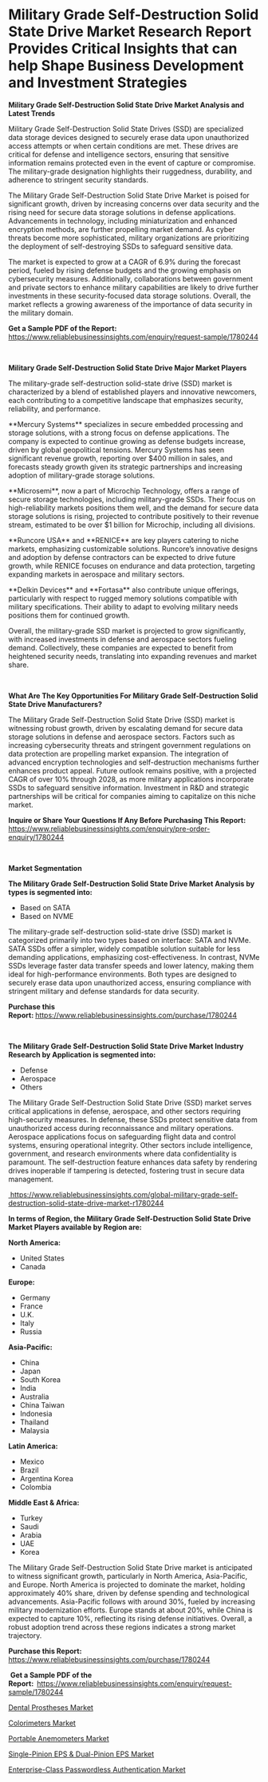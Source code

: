 <p><h1>Military Grade Self-Destruction Solid State Drive Market Research Report Provides Critical Insights that can help Shape Business Development and Investment Strategies</h1></p><p><strong>Military Grade Self-Destruction Solid State Drive Market Analysis and Latest Trends</strong></p>
<p><p>Military Grade Self-Destruction Solid State Drives (SSD) are specialized data storage devices designed to securely erase data upon unauthorized access attempts or when certain conditions are met. These drives are critical for defense and intelligence sectors, ensuring that sensitive information remains protected even in the event of capture or compromise. The military-grade designation highlights their ruggedness, durability, and adherence to stringent security standards.</p><p>The Military Grade Self-Destruction Solid State Drive Market is poised for significant growth, driven by increasing concerns over data security and the rising need for secure data storage solutions in defense applications. Advancements in technology, including miniaturization and enhanced encryption methods, are further propelling market demand. As cyber threats become more sophisticated, military organizations are prioritizing the deployment of self-destroying SSDs to safeguard sensitive data.</p><p>The market is expected to grow at a CAGR of 6.9% during the forecast period, fueled by rising defense budgets and the growing emphasis on cybersecurity measures. Additionally, collaborations between government and private sectors to enhance military capabilities are likely to drive further investments in these security-focused data storage solutions. Overall, the market reflects a growing awareness of the importance of data security in the military domain.</p></p>
<p><strong>Get a Sample PDF of the Report:&nbsp;</strong> <a href="https://www.reliablebusinessinsights.com/enquiry/request-sample/1780244?utm_campaign=63&utm_medium=2&utm_source=Github&utm_content=ia&utm_term=19122024&utm_id=military-grade-self-destruction-solid-state-drive">https://www.reliablebusinessinsights.com/enquiry/request-sample/1780244</a></p>
<p>&nbsp;</p>
<p><strong>Military Grade Self-Destruction Solid State Drive Major Market Players</strong></p>
<p><p>The military-grade self-destruction solid-state drive (SSD) market is characterized by a blend of established players and innovative newcomers, each contributing to a competitive landscape that emphasizes security, reliability, and performance.</p><p>**Mercury Systems** specializes in secure embedded processing and storage solutions, with a strong focus on defense applications. The company is expected to continue growing as defense budgets increase, driven by global geopolitical tensions. Mercury Systems has seen significant revenue growth, reporting over $400 million in sales, and forecasts steady growth given its strategic partnerships and increasing adoption of military-grade storage solutions.</p><p>**Microsemi**, now a part of Microchip Technology, offers a range of secure storage technologies, including military-grade SSDs. Their focus on high-reliability markets positions them well, and the demand for secure data storage solutions is rising, projected to contribute positively to their revenue stream, estimated to be over $1 billion for Microchip, including all divisions.</p><p>**Runcore USA** and **RENICE** are key players catering to niche markets, emphasizing customizable solutions. Runcore’s innovative designs and adoption by defense contractors can be expected to drive future growth, while RENICE focuses on endurance and data protection, targeting expanding markets in aerospace and military sectors.</p><p>**Delkin Devices** and **Fortasa** also contribute unique offerings, particularly with respect to rugged memory solutions compatible with military specifications. Their ability to adapt to evolving military needs positions them for continued growth.</p><p>Overall, the military-grade SSD market is projected to grow significantly, with increased investments in defense and aerospace sectors fueling demand. Collectively, these companies are expected to benefit from heightened security needs, translating into expanding revenues and market share.</p></p>
<p>&nbsp;</p>
<p><strong>What Are The Key Opportunities For Military Grade Self-Destruction Solid State Drive Manufacturers?</strong></p>
<p><p>The Military Grade Self-Destruction Solid State Drive (SSD) market is witnessing robust growth, driven by escalating demand for secure data storage solutions in defense and aerospace sectors. Factors such as increasing cybersecurity threats and stringent government regulations on data protection are propelling market expansion. The integration of advanced encryption technologies and self-destruction mechanisms further enhances product appeal. Future outlook remains positive, with a projected CAGR of over 10% through 2028, as more military applications incorporate SSDs to safeguard sensitive information. Investment in R&D and strategic partnerships will be critical for companies aiming to capitalize on this niche market.</p></p>
<p><strong>Inquire or Share Your Questions If Any Before Purchasing This Report:</strong> <a href="https://www.reliablebusinessinsights.com/enquiry/pre-order-enquiry/1780244?utm_campaign=63&utm_medium=2&utm_source=Github&utm_content=ia&utm_term=19122024&utm_id=military-grade-self-destruction-solid-state-drive">https://www.reliablebusinessinsights.com/enquiry/pre-order-enquiry/1780244</a></p>
<p>&nbsp;</p>
<p><strong>Market Segmentation</strong></p>
<p><strong>The Military Grade Self-Destruction Solid State Drive Market Analysis by types is segmented into:</strong></p>
<p><ul><li>Based on SATA</li><li>Based on NVME</li></ul></p>
<p><p>The military-grade self-destruction solid-state drive (SSD) market is categorized primarily into two types based on interface: SATA and NVMe. SATA SSDs offer a simpler, widely compatible solution suitable for less demanding applications, emphasizing cost-effectiveness. In contrast, NVMe SSDs leverage faster data transfer speeds and lower latency, making them ideal for high-performance environments. Both types are designed to securely erase data upon unauthorized access, ensuring compliance with stringent military and defense standards for data security.</p></p>
<p><strong>Purchase this Report:&nbsp;</strong><a href="https://www.reliablebusinessinsights.com/purchase/1780244?utm_campaign=63&utm_medium=2&utm_source=Github&utm_content=ia&utm_term=19122024&utm_id=military-grade-self-destruction-solid-state-drive">https://www.reliablebusinessinsights.com/purchase/1780244</a></p>
<p>&nbsp;</p>
<p><strong>The Military Grade Self-Destruction Solid State Drive Market Industry Research by Application is segmented into:</strong></p>
<p><ul><li>Defense</li><li>Aerospace</li><li>Others</li></ul></p>
<p><p>The Military Grade Self-Destruction Solid State Drive (SSD) market serves critical applications in defense, aerospace, and other sectors requiring high-security measures. In defense, these SSDs protect sensitive data from unauthorized access during reconnaissance and military operations. Aerospace applications focus on safeguarding flight data and control systems, ensuring operational integrity. Other sectors include intelligence, government, and research environments where data confidentiality is paramount. The self-destruction feature enhances data safety by rendering drives inoperable if tampering is detected, fostering trust in secure data management.</p></p>
<p><a href="https://www.reliablebusinessinsights.com/global-military-grade-self-destruction-solid-state-drive-market-r1780244?utm_campaign=63&utm_medium=2&utm_source=Github&utm_content=ia&utm_term=19122024&utm_id=military-grade-self-destruction-solid-state-drive">&nbsp;https://www.reliablebusinessinsights.com/global-military-grade-self-destruction-solid-state-drive-market-r1780244</a></p>
<p><strong>In terms of Region, the Military Grade Self-Destruction Solid State Drive Market Players available by Region are:</strong></p>
<p>
    <p> <strong> North America: </strong>
        <ul>
            <li>United States</li>
            <li>Canada</li>
        </ul>
        </p> 
    <p> <strong> Europe: </strong>
        <ul>
            <li>Germany</li>
            <li>France</li>
            <li>U.K.</li>
            <li>Italy</li>
            <li>Russia</li>
        </ul>
        </p> 
    <p> <strong> Asia-Pacific: </strong>
        <ul>
            <li>China</li>
            <li>Japan</li>
            <li>South Korea</li>
            <li>India</li>
            <li>Australia</li>
            <li>China Taiwan</li>
            <li>Indonesia</li>
            <li>Thailand</li>
            <li>Malaysia</li>
        </ul>
        </p> 
    <p> <strong> Latin America: </strong>
        <ul>
            <li>Mexico</li>
            <li>Brazil</li>
            <li>Argentina Korea</li>
            <li>Colombia</li>
        </ul>
        </p> 
    <p> <strong> Middle East & Africa: </strong>
        <ul>
            <li>Turkey</li>
            <li>Saudi</li>
            <li>Arabia</li>
            <li>UAE</li>
            <li>Korea</li>
        </ul>
    </p>
    </p>
<p><p>The Military Grade Self-Destruction Solid State Drive market is anticipated to witness significant growth, particularly in North America, Asia-Pacific, and Europe. North America is projected to dominate the market, holding approximately 40% share, driven by defense spending and technological advancements. Asia-Pacific follows with around 30%, fueled by increasing military modernization efforts. Europe stands at about 20%, while China is expected to capture 10%, reflecting its rising defense initiatives. Overall, a robust adoption trend across these regions indicates a strong market trajectory.</p></p>
<p><strong>Purchase this Report: </strong><a href="https://www.reliablebusinessinsights.com/purchase/1780244?utm_campaign=63&utm_medium=2&utm_source=Github&utm_content=ia&utm_term=19122024&utm_id=military-grade-self-destruction-solid-state-drive">https://www.reliablebusinessinsights.com/purchase/1780244</a></p>
<p>&nbsp;<strong>Get a Sample PDF of the Report:&nbsp;&nbsp;</strong><a href="https://www.reliablebusinessinsights.com/enquiry/request-sample/1780244?utm_campaign=63&utm_medium=2&utm_source=Github&utm_content=ia&utm_term=19122024&utm_id=military-grade-self-destruction-solid-state-drive">https://www.reliablebusinessinsights.com/enquiry/request-sample/1780244</a></p>
<p><strong></strong></p>
<p><p><a href="https://www.linkedin.com/pulse/detailed-examination-dental-prostheses-market-size-share-revenue-uztef?utm_campaign=63&utm_medium=2&utm_source=Github&utm_content=ia&utm_term=19122024&utm_id=military-grade-self-destruction-solid-state-drive">Dental Prostheses Market</a></p><p><a href="https://www.linkedin.com/pulse/comprehensive-colorimeters-market-size-growing-cagr-61-from-skz6f?utm_campaign=63&utm_medium=2&utm_source=Github&utm_content=ia&utm_term=19122024&utm_id=military-grade-self-destruction-solid-state-drive">Colorimeters Market</a></p><p><a href="https://www.linkedin.com/pulse/portable-anemometers-market-analysis-report-2024-2031-macro-microeconomic-u5q5f?utm_campaign=63&utm_medium=2&utm_source=Github&utm_content=ia&utm_term=19122024&utm_id=military-grade-self-destruction-solid-state-drive">Portable Anemometers Market</a></p><p><a href="https://github.com/millionkaryn68/Market-Research-Report-List-1/blob/main/single-pinion-eps-dual-pinion-eps-market.md?utm_campaign=63&utm_medium=2&utm_source=Github&utm_content=ia&utm_term=19122024&utm_id=military-grade-self-destruction-solid-state-drive">Single-Pinion EPS & Dual-Pinion EPS Market</a></p><p><a href="https://github.com/JubayerMia832/Market-Research-Report-List-1/blob/main/enterprise-class-passwordless-authentication-market.md?utm_campaign=63&utm_medium=2&utm_source=Github&utm_content=ia&utm_term=19122024&utm_id=military-grade-self-destruction-solid-state-drive">Enterprise-Class Passwordless Authentication Market</a></p></p>